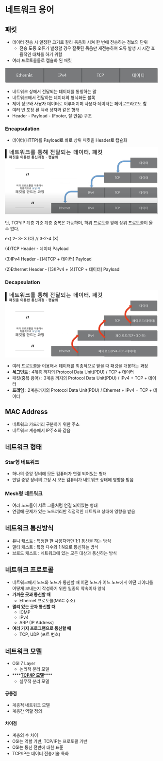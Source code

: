 # 네트워크 용어

## 패킷

* 데이터 전송 시 일정한 크기로 잘라 묶음화 시켜 한 번에 전송하는 정보의 단위
  * 전송 도중 오류가 발생할 경우 잘못된 묶음만 재전송하여 오류 발생 시 시간 효율적인 대처를 하기 위함
* 여러 프로토콜들로 캡슐화 된 패킷

![&#xCD9C;&#xCC98; : &#xB530;&#xB77C;&#xD558;&#xBA74;&#xC11C; &#xBC30;&#xC6B0;&#xB294; IT](../.gitbook/assets/image%20%2813%29.png)

* 네트워크 상에서 전달되는 데이터를 통칭하는 말
* 네트워크에서 전달하는 데이터의 형식화돈 블록
* 제어 정보와 사용자 데이터로 이루어지며 사용자 데이터는 페이로드라고도 함
* 여러 번 포장 된 택배 상자와 같은 형태
* Header - Payload - \(Footer, 잘 안씀\) 구조

### **Encapsulation**

* 데이터\(HTTP\)를 Payload로 바로 상위 패킷을 Header로 캡슐화

![&#xCD9C;&#xCC98; : &#xB530;&#xB77C;&#xD558;&#xBA74;&#xC11C; &#xBC30;&#xC6B0;&#xB294; IT](../.gitbook/assets/image%20%2811%29.png)

단, TCP/IP 계층 기준 계층 중복은 가능하며, 하위 프로토콜 앞에 상위 프로토콜이 올 수 없다. 

ex\) 2- 3- 3 \(O\) // 3-2-4 \(X\)

\(4\)TCP Header - 데이터 Payload

\(3\)IPv4 Header - \[\(4\)TCP + 데이터\] Payload

\(2\)Ethernet Header - \[\(3\)IPv4 + \(4\)TCP + 데이터\] Payload

### Decapsulation

![&#xCD9C;&#xCC98; : &#xB530;&#xB77C;&#xD558;&#xBA74;&#xC11C; &#xBC30;&#xC6B0;&#xB294; IT](../.gitbook/assets/image%20%2812%29.png)

* 여러 프로토콜을 이용해서 데이터를 최종적으로 받을 때 패킷을 개봉하는 과정
* **세그먼트** : 4계층 까지의 Protocol Data Unit\(PDU\) / TCP + 데이터
* 패킷\(중복 용어\) : 3계층 까지의 Protocol Data Unit\(PDU\) / IPv4 + TCP + 데이터
* **프레임** : 2계층까지의 Protocol Data Unit\(PDU\) / Ethernet + IPv4 + TCP + 데이터

## MAC Address

* 네트워크 카드끼리 구분하기 위한 주소
* 네트워크 계층에서 IP주소와 같음

## 네트워크 형태

### Star형 네트워크

* 하나의 중앙 장비에 모든 컴퓨터가 연결 되어있는 형태
* 만일 중앙 장비의 고장 시 모든 컴퓨터가 네트워크 상태에 영향을 받음

### Mesh형 네트워크

* 여러 노드들이 서로 그물처럼 연결 되어있는 형태
* 연결에 문제가 있는 노드끼리만 직접적인 네트워크 상태에 영향을 받음

## 네트워크 통신방식

* 유니 캐스트 : 특정한 한 사용자와만 1:1 통신을 하는 방식
* 멀티 캐스트 : 특정 다수와 1:N으로 통신하는 방식
* 브로드 캐스트 : 네트워크에 있는 모든 대상과 통신하는 방식

## 네트워크 프로토콜

* 네트워크에서 노드와 노드가 통신할 때 어떤 노드가 어느 노드에게 어떤 데이터를 어떻게 보내는지 작성하기 위한 일종의 약속이자 양식
* **가까운 곳과 통신할 때**
  * Ethernet 프로토콜\(MAC 주소\)
* **멀리 있는 곳과 통신할 때**
  * ICMP
  * IPv4
  * ARP \(IP Address\)
* **여러 가지 프로그램으로 통신할 때**
  * TCP, UDP \(포트 번호\)

## 네트워크 모델

* OSI 7 Layer
  * 논리적 분리 모델
* \*\*\*\*[**TCP/IP 모델**](https://sda1547.gitbook.io/data-engineering/network/tcp-ip-4)\*\*\*\*
  * 실무적 분리 모델

#### 공통점

* 계층적 네트워크 모델
* 계층간 역할 정의

#### 차이점

* 계층의 수 차이
* OSI는 역할 기반, TCP/IP는 프로토콜 기반
* OSI는 통신 전반에 대한 표준
* TCP/IP는 데이터 전송기술 특화


